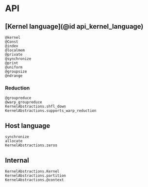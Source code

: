 # API

## [Kernel language](@id api_kernel_language)

```@docs
@kernel
@Const
@index
@localmem
@private
@synchronize
@print
@uniform
@groupsize
@ndrange
```

### Reduction

```@docs
@groupreduce
@warp_groupreduce
KernelAbstractions.shfl_down
KernelAbstractions.supports_warp_reduction
```

## Host language

```@docs
synchronize
allocate
KernelAbstractions.zeros
```

## Internal

```@docs
KernelAbstractions.Kernel
KernelAbstractions.partition
KernelAbstractions.@context
```
